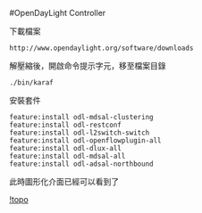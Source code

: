 #OpenDayLight Controller

下載檔案  

    http://www.opendaylight.org/software/downloads

解壓縮後，開啟命令提示字元，移至檔案目錄

    ./bin/karaf
    
安裝套件

    feature:install odl-mdsal-clustering
    feature:install odl-restconf
    feature:install odl-l2switch-switch
    feature:install odl-openflowplugin-all
    feature:install odl-dlux-all
    feature:install odl-mdsal-all
    feature:install odl-adsal-northbound
    
此時圖形化介面已經可以看到了

[!topo]()
